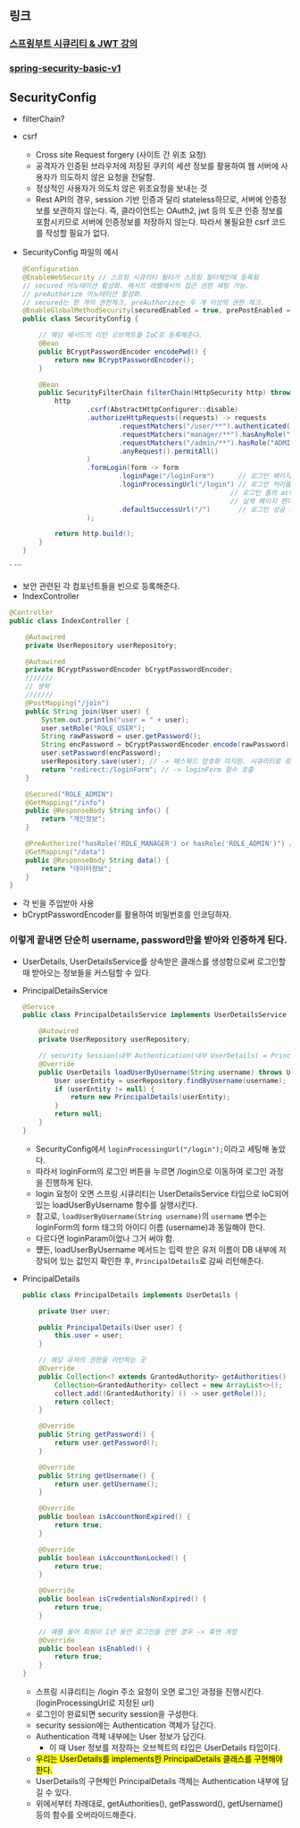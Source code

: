 ## 링크

### [스프링부트 시큐리티 & JWT 강의](https://www.inflearn.com/course/%EC%8A%A4%ED%94%84%EB%A7%81%EB%B6%80%ED%8A%B8-%EC%8B%9C%ED%81%90%EB%A6%AC%ED%8B%B0)

### [spring-security-basic-v1](https://github.com/MTsauRus/spring-security-practice)

## SecurityConfig

- filterChain?
- csrf

  - Cross site Request forgery (사이트 간 위조 요청)
  - 공격자가 인증된 브라우저에 저장된 쿠키의 세션 정보를 활용하여 웹 서버에 사용자가 의도하지 않은 요청을 전달함.
  - 정상적인 사용자가 의도치 않은 위조요청을 보내는 것
  - Rest API의 경우, session 기반 인증과 달리 stateless하므로, 서버에 인증정보를 보관하지 않는다. 즉, 클라이언트는 OAuth2, jwt 등의 토큰 인증 정보를 포함시키므로 서버에 인증정보를 저장하지 않는다. 따라서 불필요한 csrf 코드를 작성할 필요가 없다.

- SecurityConfig 파일의 예시

  ```java
  @Configuration
  @EnableWebSecurity // 스프링 시큐리티 필터가 스프링 필터체인에 등록됨
  // secured 어노테이션 활성화. 메서드 레벨에서의 접근 권한 세팅 가능.
  // preAuthorize 어노테이션 활성화.
  // secured는 한 개의 권한체크, preAuthorize는 두 개 이상의 권한 체크.
  @EnableGlobalMethodSecurity(securedEnabled = true, prePostEnabled = true)
  public class SecurityConfig {

      // 해당 메서드의 리턴 오브젝트를 IoC로 등록해준다.
      @Bean
      public BCryptPasswordEncoder encodePwd() {
          return new BCryptPasswordEncoder();
      }

      @Bean
      public SecurityFilterChain filterChain(HttpSecurity http) throws Exception {
          http
                  .csrf(AbstractHttpConfigurer::disable)
                  .authorizeHttpRequests((requests) -> requests
                          .requestMatchers("/user/**").authenticated()
                          .requestMatchers("manager/**").hasAnyRole("ADMIN", "MANAGER")
                          .requestMatchers("/admin/**").hasRole("ADMIN")
                          .anyRequest().permitAll()
                  )
                  .formLogin(form -> form
                          .loginPage("/loginForm")      // 로그인 페이지의 URL을 설정. 커스텀 로그인 페이지 지정 가능.
                          .loginProcessingUrl("/login") // 로그인 처리를 담당하는 URL을 설정. login 주소가 호출되면 시큐리티가 이를 낚아챔.
                                                      // 로그인 폼의 action 속성은 해당 URL과 동일해야 함. 이 경로로 POST요청이 오면 스프링 시큐리티가 인증 수행
                                                      // 실제 페이지 렌더링 X. 인증 성공 시 설정된 리다이렉트 URL로 이동.
                          .defaultSuccessUrl("/")       // 로그인 성공 후 URL
                  );

          return http.build();
      }
  }
  ```

` ```

- 보안 관련된 각 컴포넌트들을 빈으로 등록해준다.
- IndexController

```java
@Controller
public class IndexController {

    @Autowired
    private UserRepository userRepository;

    @Autowired
    private BCryptPasswordEncoder bCryptPasswordEncoder;
    ///////
    // 생략
    ///////
    @PostMapping("/join")
    public String join(User user) {
        System.out.println("user = " + user);
        user.setRole("ROLE_USER");
        String rawPassword = user.getPassword();
        String encPassword = bCryptPasswordEncoder.encode(rawPassword);
        user.setPassword(encPassword);
        userRepository.save(user); // -> 패스워드 암호화 미지원. 시큐리티로 로그인 불가
        return "redirect:/loginForm"; // -> loginForm 함수 호출
    }

    @Secured("ROLE_ADMIN")
    @GetMapping("/info")
    public @ResponseBody String info() {
        return "개인정보";
    }

    @PreAuthorize("hasRole('ROLE_MANAGER') or hasRole('ROLE_ADMIN')") // 해당 메서드가 실행되기 직전에 실행
    @GetMapping("/data")
    public @ResponseBody String data() {
        return "데이터정보";
    }
}
```

- 각 빈을 주입받아 사용
- bCryptPasswordEncoder를 활용하여 비밀번호를 인코딩하자.

### 이렇게 끝내면 단순히 username, password만을 받아와 인증하게 된다.

- UserDetails, UserDetailsService를 상속받은 클래스를 생성함으로써 로그인할 때 받아오는 정보들을 커스텀할 수 있다.
- PrincipalDetailsService

  ```java
  @Service
  public class PrincipalDetailsService implements UserDetailsService {

      @Autowired
      private UserRepository userRepository;

      // security Session(내부 Authentication(내부 UserDetails( = PrincipalDetails)))
      @Override
      public UserDetails loadUserByUsername(String username) throws UsernameNotFoundException {
          User userEntity = userRepository.findByUsername(username);
          if (userEntity != null) {
              return new PrincipalDetails(userEntity);
          }
          return null;
      }
  }

  ```

  - SecurityConfig에서 `loginProcessingUrl("/login");`이라고 세팅해 놓았다.
  - 따라서 loginForm의 로그인 버튼을 누르면 /login으로 이동하여 로그인 과정을 진행하게 된다.
  - login 요청이 오면 스프링 시큐리티는 UserDetailsService 타입으로 IoC되어있는 loadUserByUsername 함수를 실행시킨다.
  - 참고로, `loadUserByUsername(String username)`의 `username` 변수는 loginForm의 form 태그의 아이디 이름 (username)과 동일해야 한다.
  - 다르다면 loginParam이었나 그거 써야 함.
  - 쩄든, loadUserByUsername 메서드는 입력 받은 유저 이름이 DB 내부에 저장되어 있는 값인지 확인한 후, `PrincipalDetails`로 감싸 리턴해준다.

- PrincipalDetails

  ```java
  public class PrincipalDetails implements UserDetails {

      private User user;

      public PrincipalDetails(User user) {
          this.user = user;
      }

      // 해당 유저의 권한을 리턴하는 곳
      @Override
      public Collection<? extends GrantedAuthority> getAuthorities() {
          Collection<GrantedAuthority> collect = new ArrayList<>();
          collect.add((GrantedAuthority) () -> user.getRole());
          return collect;
      }

      @Override
      public String getPassword() {
          return user.getPassword();
      }

      @Override
      public String getUsername() {
          return user.getUsername();
      }

      @Override
      public boolean isAccountNonExpired() {
          return true;
      }

      @Override
      public boolean isAccountNonLocked() {
          return true;
      }

      @Override
      public boolean isCredentialsNonExpired() {
          return true;
      }

      // 예를 들어 회원이 1년 동안 로그인을 안한 경우 -> 휴면 계정
      @Override
      public boolean isEnabled() {
          return true;
      }
  }
  ```

  - 스프링 시큐리티는 /login 주소 요청이 오면 로그인 과정을 진행시킨다. (loginProcessingUrl로 지정된 url)
  - 로그인이 완료되면 security session을 구성한다.
  - security session에는 Authentication 객체가 담긴다.
  - Authentication 객체 내부에는 User 정보가 담긴다.
    - 이 때 User 정보를 저장하는 오브젝트의 타입은 UserDetails 타입이다.
  - <mark>우리는 UserDetails를 implements한 PrincipalDetails 클래스를 구현해야 한다.</mark>
  - UserDetails의 구현체인 PrincipalDetails 객체는 Authentication 내부에 담길 수 있다.
  - 위에서부터 차례대로, getAuthorities(), getPassword(), getUsername() 등의 함수를 오버라이드해준다.
